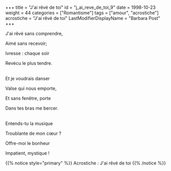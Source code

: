 +++
title = "J'ai rêvé de toi"
id = "j_ai_reve_de_toi_9"
date = 1998-10-23
weight = 44
categories = ["Romantisme"]
tags = ["amour", "acrostiche"]
acrostiche = "J'ai rêvé de toi"
LastModifierDisplayName = "Barbara Post"
+++

J'ai rêvé sans comprendre,

Aimé sans recevoir;

Ivresse : chaque soir

Revécu le plus tendre.

 \
Et je voudrais danser

Valse qui nous emporte,

Et sans fenêtre, porte

Dans tes bras me bercer.

 \
Entends-tu la musique

Troublante de mon cœur ?

Offre-moi le bonheur

Impatient, mystique !

{{% notice style="primary" %}}
Acrostiche : J'ai rêvé de toi
{{% /notice %}}
